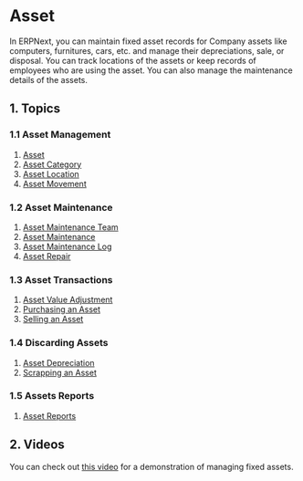 <!-- add-breadcrumbs -->
# Asset

In ERPNext, you can maintain fixed asset records for Company assets like computers, furnitures, cars, etc. and manage their depreciations, sale, or disposal. You can track locations of the assets or keep records of employees who are using the asset. You can also manage the maintenance details of the assets.

## 1. Topics

### 1.1 Asset Management
1. [Asset](/docs/v13/user/manual/en/asset/asset)
1. [Asset Category](/docs/v13/user/manual/en/asset/asset-category)
1. [Asset Location](/docs/v13/user/manual/en/asset/asset-location)
1. [Asset Movement](/docs/v13/user/manual/en/asset/asset-movement)

### 1.2 Asset Maintenance
1. [Asset Maintenance Team](/docs/v13/user/manual/en/asset/asset-maintenance-team)
1. [Asset Maintenance](/docs/v13/user/manual/en/asset/asset-maintenance)
1. [Asset Maintenance Log](/docs/v13/user/manual/en/asset/asset-maintenance-log)
1. [Asset Repair](/docs/v13/user/manual/en/asset/asset-repair)

### 1.3 Asset Transactions
1. [Asset Value Adjustment](/docs/v13/user/manual/en/asset/asset-value-adjustment)
1. [Purchasing an Asset](/docs/v13/user/manual/en/asset/purchasing-an-asset)
1. [Selling an Asset](/docs/v13/user/manual/en/asset/selling-an-asset)

### 1.4 Discarding Assets
1. [Asset Depreciation](/docs/v13/user/manual/en/asset/asset-depreciation)
1. [Scrapping an Asset](/docs/v13/user/manual/en/asset/scrapping-an-asset)

### 1.5 Assets Reports
1. [Asset Reports](/docs/v13/user/manual/en/asset/asset-reports)

## 2. Videos
You can check out [this video](/docs/v13/user/videos/learn/fixed-assets) for a demonstration of managing fixed assets.
